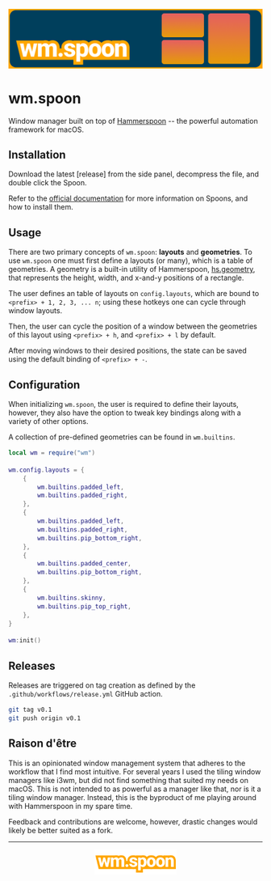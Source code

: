 ![wm.spoon banner](.github/wm.spoon.png)

# wm.spoon

Window manager built on top of [Hammerspoon](https://www.hammerspoon.org/) -- the powerful automation framework for macOS.

## Installation

Download the latest [release] from the side panel, decompress the file, and double click the Spoon. 

Refer to the [official documentation](https://github.com/Hammerspoon/hammerspoon/blob/master/SPOONS.md) for more information on Spoons, and how to install them.

## Usage

There are two primary concepts of `wm.spoon`: **layouts** and **geometries**. To use `wm.spoon` one must first define a layouts (or many), which is a table of geometries. A geometry is a built-in utility of Hammerspoon, [hs.geometry](https://www.hammerspoon.org/docs/hs.geometry.html), that represents the height, width, and x-and-y positions of a rectangle.

The user defines an table of layouts on `config.layouts`, which are bound to `<prefix> + 1, 2, 3, ... n`; using these hotkeys one can cycle through window layouts.

Then, the user can cycle the position of a window between the geometries of this layout using `<prefix> + h`, and `<prefix> + l` by default.

After moving windows to their desired positions, the state can be saved using the default binding of `<prefix> + -`.

## Configuration

When initializing `wm.spoon`, the user is required to define their layouts, however, they also have the option to tweak key bindings along with a variety of other options.

A collection of pre-defined geometries can be found in `wm.builtins`.

```lua
local wm = require("wm")

wm.config.layouts = {
    {
        wm.builtins.padded_left,
        wm.builtins.padded_right,
    },
    {
        wm.builtins.padded_left,
        wm.builtins.padded_right,
        wm.builtins.pip_bottom_right,
    },
    {
        wm.builtins.padded_center,
        wm.builtins.pip_bottom_right,
    },
    {
        wm.builtins.skinny,
        wm.builtins.pip_top_right,
    },
}

wm:init()
```

## Releases

Releases are triggered on tag creation as defined by the `.github/workflows/release.yml` GitHub action.

```bash
git tag v0.1
git push origin v0.1
```

## Raison d'être

This is an opinionated window management system that adheres to the workflow that I find most intuitive. For several years I used the tiling window managers like i3wm, but did not find something that suited my needs on macOS. This is not intended to as powerful as a manager like that, nor is it a tiling window manager. Instead, this is the byproduct of me playing around with Hammerspoon in my spare time.

Feedback and contributions are welcome, however, drastic changes would likely be better suited as a fork.

---

<div align="center">
  <img src=".github/wm.spoon.logo.png" alt="wm.spoon logo" height="50px">
</div>
